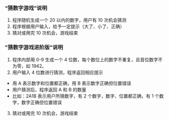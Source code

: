 ### “猜数字游戏”说明
1. 程序随机生成一个 20 以内的数字，用户有 10 次机会猜测
2. 程序根据用户输入，给予一定提示（大了、小了、正确）
3. 猜对或用完 10 次机会，游戏结束

### "猜数字游戏进阶版"说明
1. 程序内部用 0-9 生成一个 4 位数，每个数位上的数字不重复，且首位数字不为零，如 1942。
2. 用户输入 4 位数进行猜测，程序返回相应提示
  * 用 A 表示数字和位置都正确，用 B 表示数字正确但位置错误
  * 用户猜测后，程序返回 A 和 B 的数量
  * 比如：2A1B 表示用户所猜数字，有 2 个数字，数字、位置都正确，有 1 个数字，数字正确但位置错误
3. 猜对或用完 10 次机会，游戏结束
